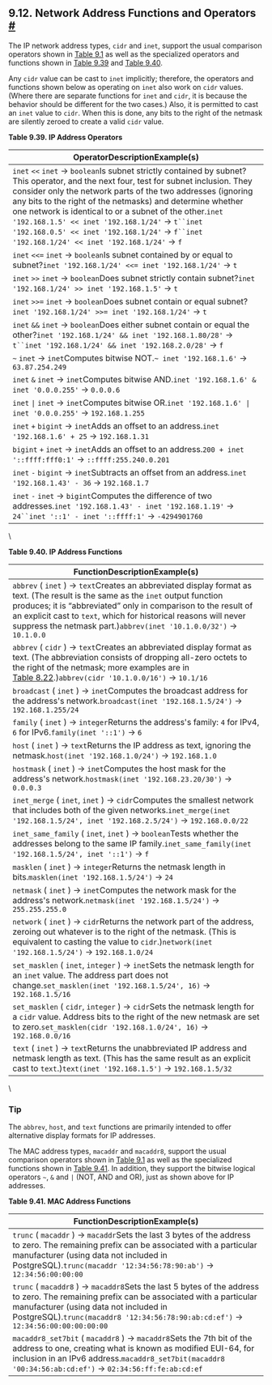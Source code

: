 ## 9.12. Network Address Functions and Operators [#](#FUNCTIONS-NET)

The IP network address types, `cidr` and `inet`, support the usual comparison operators shown in [Table 9.1](functions-comparison.html#FUNCTIONS-COMPARISON-OP-TABLE "Table 9.1. Comparison Operators") as well as the specialized operators and functions shown in [Table 9.39](functions-net.html#CIDR-INET-OPERATORS-TABLE "Table 9.39. IP Address Operators") and [Table 9.40](functions-net.html#CIDR-INET-FUNCTIONS-TABLE "Table 9.40. IP Address Functions").

Any `cidr` value can be cast to `inet` implicitly; therefore, the operators and functions shown below as operating on `inet` also work on `cidr` values. (Where there are separate functions for `inet` and `cidr`, it is because the behavior should be different for the two cases.) Also, it is permitted to cast an `inet` value to `cidr`. When this is done, any bits to the right of the netmask are silently zeroed to create a valid `cidr` value.

**Table 9.39. IP Address Operators**

| OperatorDescriptionExample(s)                                                                                                                                                                                                                                                                                                                                                                                                                                                 |
| ----------------------------------------------------------------------------------------------------------------------------------------------------------------------------------------------------------------------------------------------------------------------------------------------------------------------------------------------------------------------------------------------------------------------------------------------------------------------------- |
| `inet` `<<` `inet` → `boolean`Is subnet strictly contained by subnet? This operator, and the next four, test for subnet inclusion. They consider only the network parts of the two addresses (ignoring any bits to the right of the netmasks) and determine whether one network is identical to or a subnet of the other.`inet '192.168.1.5' << inet '192.168.1/24'` → `t``inet '192.168.0.5' << inet '192.168.1/24'` → `f``inet '192.168.1/24' << inet '192.168.1/24'` → `f` |
| `inet` `<<=` `inet` → `boolean`Is subnet contained by or equal to subnet?`inet '192.168.1/24' <<= inet '192.168.1/24'` → `t`                                                                                                                                                                                                                                                                                                                                                  |
| `inet` `>>` `inet` → `boolean`Does subnet strictly contain subnet?`inet '192.168.1/24' >> inet '192.168.1.5'` → `t`                                                                                                                                                                                                                                                                                                                                                           |
| `inet` `>>=` `inet` → `boolean`Does subnet contain or equal subnet?`inet '192.168.1/24' >>= inet '192.168.1/24'` → `t`                                                                                                                                                                                                                                                                                                                                                        |
| `inet` `&&` `inet` → `boolean`Does either subnet contain or equal the other?`inet '192.168.1/24' && inet '192.168.1.80/28'` → `t``inet '192.168.1/24' && inet '192.168.2.0/28'` → `f`                                                                                                                                                                                                                                                                                         |
| `~` `inet` → `inet`Computes bitwise NOT.`~ inet '192.168.1.6'` → `63.87.254.249`                                                                                                                                                                                                                                                                                                                                                                                              |
| `inet` `&` `inet` → `inet`Computes bitwise AND.`inet '192.168.1.6' & inet '0.0.0.255'` → `0.0.0.6`                                                                                                                                                                                                                                                                                                                                                                            |
| `inet` `\|` `inet` → `inet`Computes bitwise OR.`inet '192.168.1.6' \| inet '0.0.0.255'` → `192.168.1.255`                                                                                                                                                                                                                                                                                                                                                                     |
| `inet` `+` `bigint` → `inet`Adds an offset to an address.`inet '192.168.1.6' + 25` → `192.168.1.31`                                                                                                                                                                                                                                                                                                                                                                           |
| `bigint` `+` `inet` → `inet`Adds an offset to an address.`200 + inet '::ffff:fff0:1'` → `::ffff:255.240.0.201`                                                                                                                                                                                                                                                                                                                                                                |
| `inet` `-` `bigint` → `inet`Subtracts an offset from an address.`inet '192.168.1.43' - 36` → `192.168.1.7`                                                                                                                                                                                                                                                                                                                                                                    |
| `inet` `-` `inet` → `bigint`Computes the difference of two addresses.`inet '192.168.1.43' - inet '192.168.1.19'` → `24``inet '::1' - inet '::ffff:1'` → `-4294901760`                                                                                                                                                                                                                                                                                                         |

\

**Table 9.40. IP Address Functions**

| FunctionDescriptionExample(s)                                                                                                                                                                                                                                                                                                                   |
| ----------------------------------------------------------------------------------------------------------------------------------------------------------------------------------------------------------------------------------------------------------------------------------------------------------------------------------------------- |
| `abbrev` ( `inet` ) → `text`Creates an abbreviated display format as text. (The result is the same as the `inet` output function produces; it is “abbreviated” only in comparison to the result of an explicit cast to `text`, which for historical reasons will never suppress the netmask part.)`abbrev(inet '10.1.0.0/32')` → `10.1.0.0` |
| `abbrev` ( `cidr` ) → `text`Creates an abbreviated display format as text. (The abbreviation consists of dropping all-zero octets to the right of the netmask; more examples are in [Table 8.22](datatype-net-types.html#DATATYPE-NET-CIDR-TABLE "Table 8.22. cidr Type Input Examples").)`abbrev(cidr '10.1.0.0/16')` → `10.1/16`              |
| `broadcast` ( `inet` ) → `inet`Computes the broadcast address for the address's network.`broadcast(inet '192.168.1.5/24')` → `192.168.1.255/24`                                                                                                                                                                                             |
| `family` ( `inet` ) → `integer`Returns the address's family: `4` for IPv4, `6` for IPv6.`family(inet '::1')` → `6`                                                                                                                                                                                                                          |
| `host` ( `inet` ) → `text`Returns the IP address as text, ignoring the netmask.`host(inet '192.168.1.0/24')` → `192.168.1.0`                                                                                                                                                                                                                |
| `hostmask` ( `inet` ) → `inet`Computes the host mask for the address's network.`hostmask(inet '192.168.23.20/30')` → `0.0.0.3`                                                                                                                                                                                                              |
| `inet_merge` ( `inet`, `inet` ) → `cidr`Computes the smallest network that includes both of the given networks.`inet_merge(inet '192.168.1.5/24', inet '192.168.2.5/24')` → `192.168.0.0/22`                                                                                                                                                |
| `inet_same_family` ( `inet`, `inet` ) → `boolean`Tests whether the addresses belong to the same IP family.`inet_same_family(inet '192.168.1.5/24', inet '::1')` → `f`                                                                                                                                                                       |
| `masklen` ( `inet` ) → `integer`Returns the netmask length in bits.`masklen(inet '192.168.1.5/24')` → `24`                                                                                                                                                                                                                                  |
| `netmask` ( `inet` ) → `inet`Computes the network mask for the address's network.`netmask(inet '192.168.1.5/24')` → `255.255.255.0`                                                                                                                                                                                                         |
| `network` ( `inet` ) → `cidr`Returns the network part of the address, zeroing out whatever is to the right of the netmask. (This is equivalent to casting the value to `cidr`.)`network(inet '192.168.1.5/24')` → `192.168.1.0/24`                                                                                                          |
| `set_masklen` ( `inet`, `integer` ) → `inet`Sets the netmask length for an `inet` value. The address part does not change.`set_masklen(inet '192.168.1.5/24', 16)` → `192.168.1.5/16`                                                                                                                                                       |
| `set_masklen` ( `cidr`, `integer` ) → `cidr`Sets the netmask length for a `cidr` value. Address bits to the right of the new netmask are set to zero.`set_masklen(cidr '192.168.1.0/24', 16)` → `192.168.0.0/16`                                                                                                                                |
| `text` ( `inet` ) → `text`Returns the unabbreviated IP address and netmask length as text. (This has the same result as an explicit cast to `text`.)`text(inet '192.168.1.5')` → `192.168.1.5/32`                                                                                                                                           |

\

### Tip

The `abbrev`, `host`, and `text` functions are primarily intended to offer alternative display formats for IP addresses.

The MAC address types, `macaddr` and `macaddr8`, support the usual comparison operators shown in [Table 9.1](functions-comparison.html#FUNCTIONS-COMPARISON-OP-TABLE "Table 9.1. Comparison Operators") as well as the specialized functions shown in [Table 9.41](functions-net.html#MACADDR-FUNCTIONS-TABLE "Table 9.41. MAC Address Functions"). In addition, they support the bitwise logical operators `~`, `&` and `|` (NOT, AND and OR), just as shown above for IP addresses.

**Table 9.41. MAC Address Functions**

| FunctionDescriptionExample(s)                                                                                                                                                                                                                                          |
| ---------------------------------------------------------------------------------------------------------------------------------------------------------------------------------------------------------------------------------------------------------------------- |
| `trunc` ( `macaddr` ) → `macaddr`Sets the last 3 bytes of the address to zero. The remaining prefix can be associated with a particular manufacturer (using data not included in PostgreSQL).`trunc(macaddr '12:34:56:78:90:ab')` → `12:34:56:00:00:00`            |
| `trunc` ( `macaddr8` ) → `macaddr8`Sets the last 5 bytes of the address to zero. The remaining prefix can be associated with a particular manufacturer (using data not included in PostgreSQL).`trunc(macaddr8 '12:34:56:78:90:ab:cd:ef')` → `12:34:56:00:00:00:00:00` |
| `macaddr8_set7bit` ( `macaddr8` ) → `macaddr8`Sets the 7th bit of the address to one, creating what is known as modified EUI-64, for inclusion in an IPv6 address.`macaddr8_set7bit(macaddr8 '00:34:56:ab:cd:ef')` → `02:34:56:ff:fe:ab:cd:ef`                     |